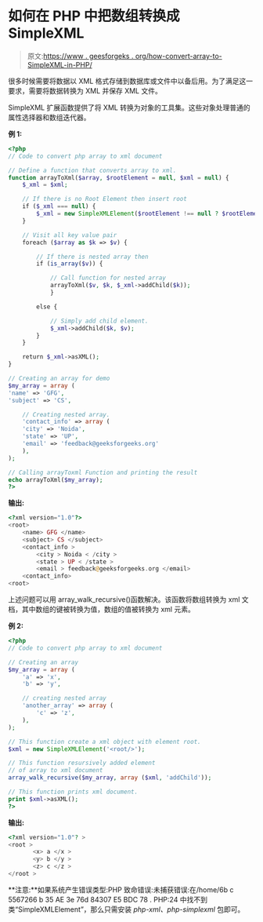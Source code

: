 # 如何在 PHP 中把数组转换成 SimpleXML

> 原文:[https://www . geesforgeks . org/how-convert-array-to-SimpleXML-in-PHP/](https://www.geeksforgeeks.org/how-to-convert-array-to-simplexml-in-php/)

很多时候需要将数据以 XML 格式存储到数据库或文件中以备后用。为了满足这一要求，需要将数据转换为 XML 并保存 XML 文件。

SimpleXML 扩展函数提供了将 XML 转换为对象的工具集。这些对象处理普通的属性选择器和数组迭代器。

**例 1:**

```php
<?php
// Code to convert php array to xml document

// Define a function that converts array to xml.
function arrayToXml($array, $rootElement = null, $xml = null) {
    $_xml = $xml;

    // If there is no Root Element then insert root
    if ($_xml === null) {
        $_xml = new SimpleXMLElement($rootElement !== null ? $rootElement : '<root/>');
    }

    // Visit all key value pair
    foreach ($array as $k => $v) {

        // If there is nested array then
        if (is_array($v)) { 

            // Call function for nested array
            arrayToXml($v, $k, $_xml->addChild($k));
            }

        else {

            // Simply add child element. 
            $_xml->addChild($k, $v);
        }
    }

    return $_xml->asXML();
}

// Creating an array for demo
$my_array = array (
'name' => 'GFG',
'subject' => 'CS',

    // Creating nested array.
    'contact_info' => array (
    'city' => 'Noida',
    'state' => 'UP',
    'email' => 'feedback@geeksforgeeks.org'
    ),
);

// Calling arrayToxml Function and printing the result
echo arrayToXml($my_array);
?>
```

**输出:**

```php
<?xml version="1.0"?>
<root>
    <name> GFG </name>
    <subject> CS </subject>
    <contact_info >
        <city > Noida < /city >
        <state > UP < /state >
        <email > feedback@geeksforgeeks.org </email>
    <contact_info>
<root>

```

上述问题可以用 array_walk_recursive()函数解决。该函数将数组转换为 xml 文档，其中数组的键被转换为值，数组的值被转换为 xml 元素。

**例 2:**

```php
<?php
// Code to convert php array to xml document

// Creating an array
$my_array = array (
    'a' => 'x',
    'b' => 'y',

    // creating nested array
    'another_array' => array (
        'c' => 'z',
    ),
);

// This function create a xml object with element root.
$xml = new SimpleXMLElement('<root/>');

// This function resursively added element
// of array to xml document
array_walk_recursive($my_array, array ($xml, 'addChild'));

// This function prints xml document.
print $xml->asXML();
?>
```

**输出:**

```php
<?xml version="1.0"? >
<root >
       <x> a </x >
       <y> b </y >
       <z> c </z >
</root >

```

**注意:**如果系统产生错误类型:PHP 致命错误:未捕获错误:在/home/6b c 5567266 b 35 AE 3e 76d 84307 E5 BDC 78 . PHP:24 中找不到类“SimpleXMLElement”，那么只需安装 *php-xml、php-simplexml* 包即可。